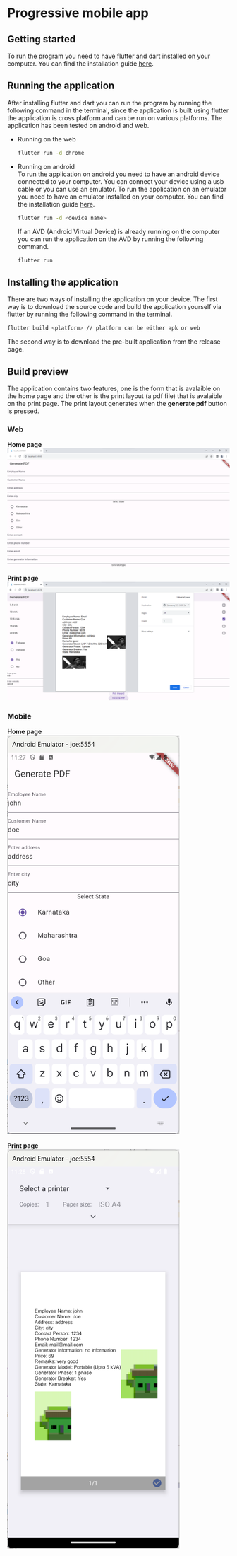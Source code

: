 # Progressive mobile app

## Getting started

To run the program you need to have flutter and dart installed on your computer. You can find the installation guide [here](https://flutter.dev/docs/get-started/install).

## Running the application
After installing flutter and dart you can run the program by running the following command in the terminal, since the application is built using flutter the application is cross platform and can be run on various platforms. The application has been tested on android and web.

- Running on the web
    ```bash
    flutter run -d chrome
    ```

- Running on android\
    To run the application on android you need to have an android device connected to your computer. You can connect your device using a usb cable or you can use an emulator. To run the application on an emulator you need to have an emulator installed on your computer. You can find the installation guide [here](https://developer.android.com/studio/run/emulator).
    ```bash
    flutter run -d <device name>
    ```
    If an AVD (Android Virtual Device) is already running on the computer you can run the application on the AVD by running the following command.
    ```bash
    flutter run
    ```

## Installing the application
There are two ways of installing the application on your device. The first way is to download the source code and build the application yourself via flutter by running the following command in the terminal.
```bash
flutter build <platform> // platform can be either apk or web
```
The second way is to download the pre-built application from the release page.

## Build preview
The application contains two features, one is the form that is avalaible on the home page and the other is the print layout (a pdf file) that is avalaible on the print page. The print layout generates when the **generate pdf** button is pressed.

### Web
**Home page**\
![Home page](docs_assets\home_page_web.png)

**Print page**\
![Print page](docs_assets\print_page_web.png)

### Mobile
**Home page**\
![Home page](docs_assets\home_page_mobile.png)

**Print page**\
![Print page](docs_assets\print_page_mobile.png)